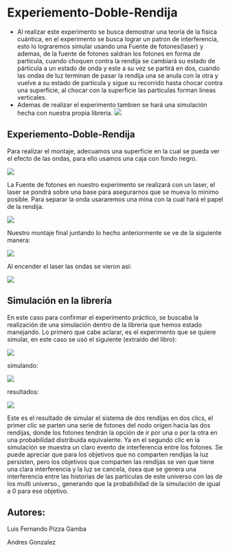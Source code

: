 # Experiemento-Doble-Rendija
* Al realizar este experimento se busca demostrar una teoría de la fisica cuántica, en el experimento se busca lograr un patron de interferencia, esto lo lograremos simular usando una Fuente de fotones(laser) y ademas, de la fuente de fotones saldran los fotones en forma de particula, cuando choquen contra la rendija se cambiará su estado de párticula a un estado de onda y este a su vez se partirá en dos, cuando las ondas de luz terminan de pasar la rendija una se anula con la otra y vuelve a su estado de particula y sigue su recorrido hasta chocar contra una superficie, al chocar con la superficie las particulas forman lineas verticales.
* Ademas de realizar el experimento tambien se hará una simulación hecha con nuestra propia libreria.
![](/img/1.png)

## Experiemento-Doble-Rendija
Para realizar el montaje, adecuamos una superficie en la cual se pueda ver el efecto de las ondas, para ello usamos una caja con fondo negro.

![](/img/1.jpg)


La Fuente de fotones en nuestro experimento se realizará con un laser, el laser se pondrá sobre una base para asegurarnos que se mueva lo minimo posible. Para  separar la onda usararemos una mina con la cual hará el papel de la rendija. 

![](/img/2.jpg)

Nuestro montaje final juntando lo hecho anteriormente se ve de la siguiente manera: 

![](/img/3.jpg)

Al encender el laser las ondas se vieron así:

![](/img/4.jpg)

## Simulación en la librería
En este caso para confirmar el experimento práctico, se buscaba la realización de una simulación dentro de la librería que hemos estado manejando. Lo primero que cabe aclarar, es el experimento que se quiere simular, en este caso se usó el siguiente (extraído del libro):

![](/img/8.PNG)


simulando: 

![](/img/9.PNG)

resultados: 

![](/img/10.PNG)

Este es el resultado de simular el sistema de dos rendijas en dos clics, el primer clic se parten una serie de fotones del nodo origen hacia las dos rendijas, donde los fotones tendrán la opción de ir por una o por la otra en una probabilidad distribuida equivalente. Ya en el segundo clic en la simulación se muestra un claro evento de interferencia entre los fotones. Se puede apreciar que para los objetivos que no comparten rendijas la luz persisten, pero los objetivos que comparten las rendijas se ven que tiene una clara interferencia y la luz se cancela, ósea que se genera una interferencia entre las historias de las partículas de este universo con las de los multi universo., generando que la probabilidad de la simulación de igual a 0 para ese objetivo.

## Autores: 

Luis Fernando Pizza Gamba 

Andres Gonzalez 
